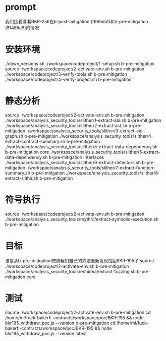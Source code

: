 # prompt
我们接着看看BKR-256在b-post-mitigation (f99edb1)和b-pre-mitigation (81485a9)的情况

# 安装环境
./down_versions.sh
./workspace/codeproject/1-setup.sh b-pre-mitigation 
source ./workspace/codeproject/2-activate-env.sh b-pre-mitigation 
./workspace/codeproject/3-verify-tools.sh b-pre-mitigation
./workspace/codeproject/4-verify-project.sh b-pre-mitigation

# 静态分析
source ./workspace/codeproject/2-activate-env.sh b-pre-mitigation
./workspace/analysis_security_tools/slither/1-extract-abi.sh b-pre-mitigation
./workspace/analysis_security_tools/slither/2-extract-ast.sh b-pre-mitigation
./workspace/analysis_security_tools/slither/3-extract-call-graph.sh b-pre-mitigation
./workspace/analysis_security_tools/slither/4-extract-contract-summary.sh b-pre-mitigation
./workspace/analysis_security_tools/slither/5-extract-data-dependency.sh b-pre-mitigation core
./workspace/analysis_security_tools/slither/5-extract-data-dependency.sh b-pre-mitigation interfaces
./workspace/analysis_security_tools/slither/6-extract-detectors.sh b-pre-mitigation
./workspace/analysis_security_tools/slither/7-extract-function-summary.sh b-pre-mitigation
./workspace/analysis_security_tools/slither/8-extract-slithir.sh b-pre-mitigation 

# 符号执行
source ./workspace/codeproject/2-activate-env.sh b-pre-mitigation
./workspace/analysis_security_tools/mythril/extract-symbolic-execution.sh b-pre-mitigation

# 目标
该是从b-pre-mitigation按照我们自己的方法重新发现找回BKR-195了
source ./workspace/codeproject/2-activate-env.sh b-pre-mitigation
./workspace/analysis_security_tools/echidna/extract-fuzzing.sh b-pre-mitigation core


# 测试
source ./workspace/codeproject/2-activate-env.sh b-pre-mitigation
cd /home/mi/fuck-bakerfi-contracts/workspace/poc/BKR-195 && node bkr195_withdraw_poc.js --version b-pre-mitigation
cd /home/mi/fuck-bakerfi-contracts/workspace/poc/BKR-195 && node bkr195_withdraw_poc.js --version latest
